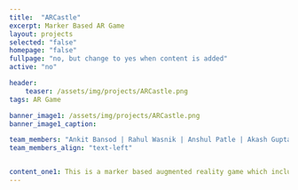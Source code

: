 ```yaml
---
title:  "ARCastle"
excerpt: Marker Based AR Game
layout: projects
selected: "false"
homepage: "false"
fullpage: "no, but change to yes when content is added"
active: "no"

header:
    teaser: /assets/img/projects/ARCastle.png
tags: AR Game

banner_image1: /assets/img/projects/ARCastle.png
banner_image1_caption:

team_members: "Ankit Bansod | Rahul Wasnik | Anshul Patle | Akash Gupta "
team_members_align: "text-left"


content_one1: This is a marker based augmented reality game which includes castle canon and monsters. In the game, the monsters come to destroy the castle and player has to stop them by firing canon at them before they destroy it. Any 2D image can be tagged as a marker to start off this fun game.
---
```

